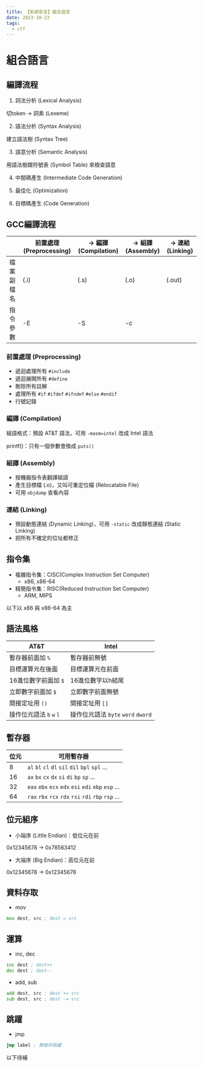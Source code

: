 ```yaml
---
title: 【系統安全】組合語言
date: 2023-10-22
tags:
  - ctf
---
```


# 組合語言

## 編譯流程

1. 詞法分析 (Lexical Analysis)

切token -> 詞素 (Lexeme)

2. 語法分析 (Syntax Analysis)

建立語法樹 (Syntax Tree)

3. 語意分析 (Semantic Analysis)

用語法樹跟符號表 (Symbol Table) 來檢查語意

4. 中間碼產生 (Intermediate Code Generation)

5. 最佳化 (Optimization)

6. 目標碼產生 (Code Generation)

## GCC編譯流程

|  | 前置處理 (Preprocessing) | -> 編譯 (Compilation) | -> 組譯 (Assembly) | -> 連結 (Linking) |
| --- | --- | --- | --- | --- |
| 檔案副檔名 | (.i) | (.s) | (.o) | (.out) |
| 指令參數 | -E | -S | -c |  |

### 前置處理 (Preprocessing)

- 遞迴處理所有 `#include`
- 遞迴展開所有 `#define`
- 刪除所有註解
- 處理所有 `#if` `#ifdef` `#ifndef` `#else` `#endif`
- 行號記錄

### 編譯 (Compilation)

組語格式：預設 AT&T 語法，可用 `-masm=intel` 改成 Intel 語法

printf()：只有一個參數會換成 `puts()`

### 組譯 (Assembly)

- 按機器指令表翻譯組語
- 產生目標檔 (.o)，又叫可重定位檔 (Relocatable File)
- 可用 `objdump` 查看內容

### 連結 (Linking)

- 預設動態連結 (Dynamic Linking)，可用 `-static` 改成靜態連結 (Static Linking)
- 把所有不確定的位址都修正

## 指令集

- 複雜指令集：CISC(Complex Instruction Set Computer)
    - x86, x86-64
- 精簡指令集：RISC(Reduced Instruction Set Computer)
    - ARM, MIPS

以下以 x86 與 x86-64 為主

## 語法風格

| AT&T | Intel |
| --- | --- |
| 暫存器前面加 `%` | 暫存器前無號 |
| 目標運算元在後面 | 目標運算元在前面 |
| 16進位數字前面加 `$` | 16進位數字以h結尾 |
| 立即數字前面加 `$` | 立即數字前面無號 |
| 間接定址用 `()` | 間接定址用 `[]` |
| 操作位元語法 `b` `w` `l` | 操作位元語法 `byte` `word` `dword` |

## 暫存器

| 位元 | 可用暫存器 |
| --- | --- |
| 8 | `al` `bl` `cl` `dl` `sil` `dil` `bpl` `spl` ... |
| 16 | `ax` `bx` `cx` `dx` `si` `di` `bp` `sp` ... |
| 32 | `eax` `ebx` `ecx` `edx` `esi` `edi` `ebp` `esp` ... |
| 64 | `rax` `rbx` `rcx` `rdx` `rsi` `rdi` `rbp` `rsp` ... |

## 位元組序

- 小端序 (Little Endian)：低位元在前

0x12345678 -> 0x78563412

- 大端序 (Big Endian)：高位元在前

0x12345678 -> 0x12345678

## 資料存取

- mov

```asm
mov dest, src ; dest = src
```

## 運算

- inc, dec

```asm
inc dest ; dest++
dec dest ; dest--
```

- add, sub

```asm
add dest, src ; dest += src
sub dest, src ; dest -= src
```

## 跳躍

- jmp

```asm
jmp label ; 無條件跳躍
```

以下待補